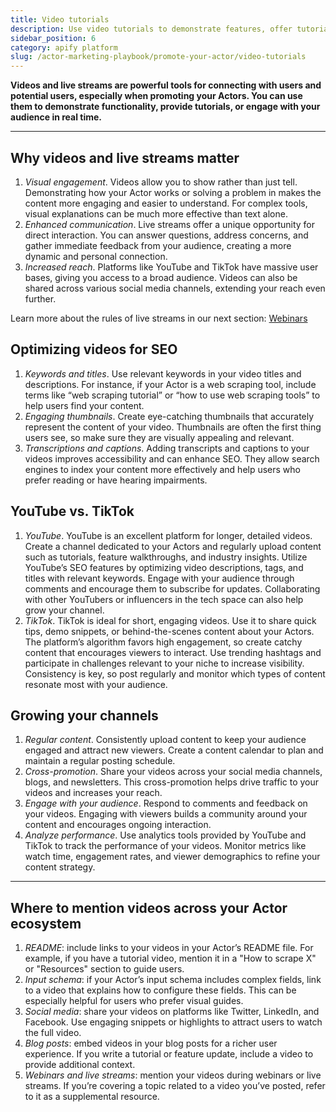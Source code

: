 ```yaml
---
title: Video tutorials
description: Use video tutorials to demonstrate features, offer tutorials, and connect with users in real time, building trust and driving interest in your tools.
sidebar_position: 6
category: apify platform
slug: /actor-marketing-playbook/promote-your-actor/video-tutorials
---
```


**Videos and live streams are powerful tools for connecting with users and potential users, especially when promoting your Actors. You can use them to demonstrate functionality, provide tutorials, or engage with your audience in real time.**

---

## Why videos and live streams matter

1. _Visual engagement_. Videos allow you to show rather than just tell. Demonstrating how your Actor works or solving a problem in makes the content more engaging and easier to understand. For complex tools, visual explanations can be much more effective than text alone.
2. _Enhanced communication_. Live streams offer a unique opportunity for direct interaction. You can answer questions, address concerns, and gather immediate feedback from your audience, creating a more dynamic and personal connection.
3. _Increased reach_. Platforms like YouTube and TikTok have massive user bases, giving you access to a broad audience. Videos can also be shared across various social media channels, extending your reach even further.

Learn more about the rules of live streams in our next section: [Webinars](/academy/actor-marketing-playbook/promote-your-actor/webinars)

## Optimizing videos for SEO

1. _Keywords and titles_. Use relevant keywords in your video titles and descriptions. For instance, if your Actor is a web scraping tool, include terms like “web scraping tutorial” or “how to use web scraping tools” to help users find your content.
2. _Engaging thumbnails_. Create eye-catching thumbnails that accurately represent the content of your video. Thumbnails are often the first thing users see, so make sure they are visually appealing and relevant.
3. _Transcriptions and captions_. Adding transcripts and captions to your videos improves accessibility and can enhance SEO. They allow search engines to index your content more effectively and help users who prefer reading or have hearing impairments.

## YouTube vs. TikTok

1. _YouTube_. YouTube is an excellent platform for longer, detailed videos. Create a channel dedicated to your Actors and regularly upload content such as tutorials, feature walkthroughs, and industry insights. Utilize YouTube’s SEO features by optimizing video descriptions, tags, and titles with relevant keywords. Engage with your audience through comments and encourage them to subscribe for updates. Collaborating with other YouTubers or influencers in the tech space can also help grow your channel.
2. _TikTok_. TikTok is ideal for short, engaging videos. Use it to share quick tips, demo snippets, or behind-the-scenes content about your Actors. The platform’s algorithm favors high engagement, so create catchy content that encourages viewers to interact. Use trending hashtags and participate in challenges relevant to your niche to increase visibility. Consistency is key, so post regularly and monitor which types of content resonate most with your audience.

## Growing your channels

1. _Regular content_. Consistently upload content to keep your audience engaged and attract new viewers. Create a content calendar to plan and maintain a regular posting schedule.
2. _Cross-promotion_. Share your videos across your social media channels, blogs, and newsletters. This cross-promotion helps drive traffic to your videos and increases your reach.
3. _Engage with your audience_. Respond to comments and feedback on your videos. Engaging with viewers builds a community around your content and encourages ongoing interaction.
4. _Analyze performance_. Use analytics tools provided by YouTube and TikTok to track the performance of your videos. Monitor metrics like watch time, engagement rates, and viewer demographics to refine your content strategy.

---

## Where to mention videos across your Actor ecosystem

1. _README_: include links to your videos in your Actor’s README file. For example, if you have a tutorial video, mention it in a "How to scrape X" or "Resources" section to guide users.
2. _Input schema_: if your Actor’s input schema includes complex fields, link to a video that explains how to configure these fields. This can be especially helpful for users who prefer visual guides.
3. _Social media_: share your videos on platforms like Twitter, LinkedIn, and Facebook. Use engaging snippets or highlights to attract users to watch the full video.
4. _Blog posts_: embed videos in your blog posts for a richer user experience. If you write a tutorial or feature update, include a video to provide additional context.
5. _Webinars and live streams_: mention your videos during webinars or live streams. If you’re covering a topic related to a video you’ve posted, refer to it as a supplemental resource.
